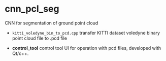 # cnn_pcl_seg
CNN for segmentation of ground point cloud

- `kitti_voledyne_bin_to_pcd.cpp`
  transfer KITTI dataset voledyne binary point cloud file to .pcd file
  
- **control_tool**
   control tool UI for operation with pcd files, developed with Qt/c++.
